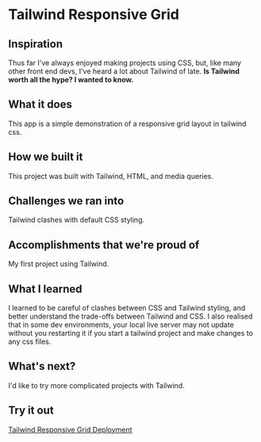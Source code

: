 # Tailwind Responsive Grid

## Inspiration
Thus far I've always enjoyed making projects using CSS, but, like many other front end devs, I've heard a lot about Tailwind of late. **Is Tailwind worth all the hype? I wanted to know.**

## What it does
This app is a simple demonstration of a responsive grid layout in tailwind css.

## How we built it
This project was built with Tailwind, HTML, and media queries.

## Challenges we ran into
Tailwind clashes with default CSS styling.

## Accomplishments that we're proud of
My first project using Tailwind.

## What I learned
I learned to be careful of clashes between CSS and Tailwind styling, and better understand the trade-offs between Tailwind and CSS. I also realised that in some dev environments, your local live server may not update without you restarting it if you start a tailwind project and make changes to any css files.

## What's next?
I'd like to try more complicated projects with Tailwind.

## Try it out
[Tailwind Responsive Grid Deployment](https://jamesdiffeycoding.github.io/Tailwind-Responsive-Grid-Experiments/)
